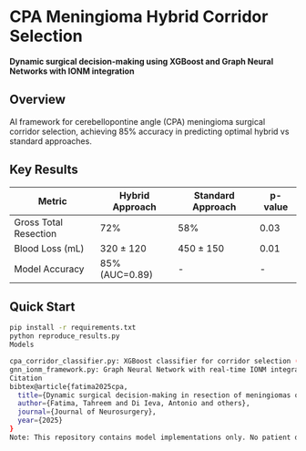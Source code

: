 # CPA Meningioma Hybrid Corridor Selection

**Dynamic surgical decision-making using XGBoost and Graph Neural Networks with IONM integration**

## Overview
AI framework for cerebellopontine angle (CPA) meningioma surgical corridor selection, achieving 85% accuracy in predicting optimal hybrid vs standard approaches.

## Key Results
| Metric | Hybrid Approach | Standard Approach | p-value |
|--------|----------------|-------------------|---------|
| Gross Total Resection | 72% | 58% | 0.03 |
| Blood Loss (mL) | 320 ± 120 | 450 ± 150 | 0.01 |
| Model Accuracy | 85% (AUC=0.89) | - | - |

## Quick Start
```bash
pip install -r requirements.txt
python reproduce_results.py
Models

cpa_corridor_classifier.py: XGBoost classifier for corridor selection (SHAP=0.41 for vascular encasement)
gnn_ionm_framework.py: Graph Neural Network with real-time IONM integration
Citation
bibtex@article{fatima2025cpa,
  title={Dynamic surgical decision-making in resection of meningiomas of the cerebellopontine angle},
  author={Fatima, Tahreem and Di Ieva, Antonio and others},
  journal={Journal of Neurosurgery},
  year={2025}
}
Note: This repository contains model implementations only. No patient data is included.
